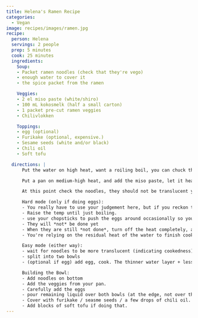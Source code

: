 ```yaml
---
title: Helena's Ramen Recipe
categories:
  - Vegan
image: recipes/images/ramen.jpg
recipe:
  person: Helena
  servings: 2 people
  prep: 5 minutes
  cook: 25 minutes
  ingredients:
    Soup:
    - Packet ramen noodles (check that they're vego)
    - enough water to cover it
    - the spice packet from the ramen

    Veggies:
    - 2 el miso paste (white/shiro)
    - 100 mL kokosmelk (half a small carton)
    - 1 packet pre-cut ramen veggies
    - Chilivlokken

    Toppings:
    - egg (optional)
    - Furikake (optional, expensive.)
    - Sesame seeds (white and/or black)
    - Chili oil
    - Soft tofu

  directions: |
      Put the water on high heat, want a roiling boil, you can chuck the ramen noodles + spice packet in now, too.

      Put a pan on medium-high heat, and add the miso paste, let it heat a little until it's slightly more pliable, before adding the kokosmelk, it probably starts bubbling immediately. Focus on this and stir with your pannenlicker to combine, make sure it's a homogeneous sauce. Add the chili flakes. Add your vegetables. Stir occasionally until they soften, then turn to low heat.

      At this point check the noodles, they should not be translucent yet, but they should be half-translucent and the water should be at a roiling boil.

      Hard mode (only if doing eggs):
      - You really have to use your judgement here, but if you reckon they'll be done in ~2 minutes, you can lower the heat until it's sub-boiling, and crack two eggs in. 
      - Raise the temp until just boiling.
      - use your chopsticks to push the eggs around occasionally so you can see them.
      - They will *not* be done yet
      - When they are still *not done*, turn off the heat completely, and start spooning noodles into two bowls
      - You're relying on the residual heat of the water to finish cooking the outside of the eggs.

      Easy mode (either way):
      - wait for noodles to be more translucent (indicating cookedness)
      - split into two bowls
      - (optional if egg) add egg, cook. The thinner water layer + less obstruction is easier to deal with and you get weirdly sunny side up style eggs.

      Building the Bowl:
      - Add noodles on bottom
      - Add the veggies from your pan.
      - Carefully add the eggs
      - pour remaining liquid over both bowls (at the edge, not over the egg.)
      - Cover with furikake / seasme seeds / a few drops of chili oil.
      - Add blocks of soft tofu if doing that.
---
```

